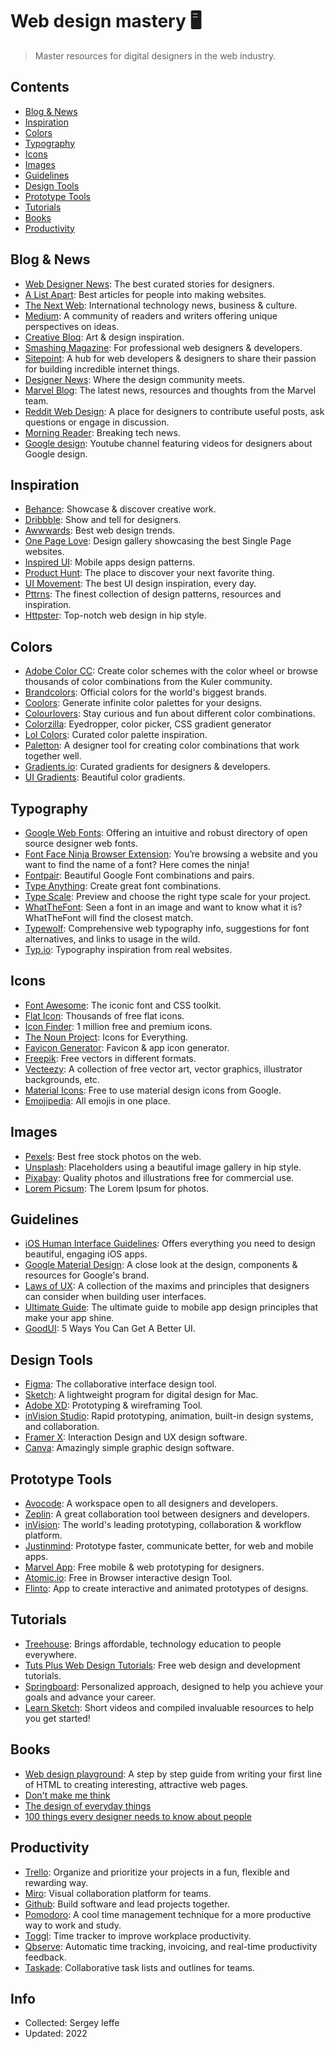 # Web design mastery 🖥️
  
> Master resources for digital designers in the web industry.

## Contents

- [Blog & News](#blog--news)
- [Inspiration](#inspiration)
- [Colors](#colors)
- [Typography](#typography)
- [Icons](#icons)
- [Images](#images)
- [Guidelines](#guidelines)
- [Design Tools](#design-tools)
- [Prototype Tools](#prototype-tools)
- [Tutorials](#tutorials)
- [Books](#books)
- [Productivity](#productivity)

## Blog & News
* [Web Designer News](http://webdesignernews.com): The best curated stories for designers.
* [A List Apart](https://www.alistapart.com): Best articles for people into making websites.
* [The Next Web](http://thenextweb.com/section/creative/): International technology news, business & culture.
* [Medium](https://medium.com/tag/web-design): A community of readers and writers offering unique perspectives on ideas.
* [Creative Bloq](http://www.creativebloq.com/): Art & design inspiration.
* [Smashing Magazine](http://smashingmagazine.com): For professional web designers & developers.
* [Sitepoint](https://www.sitepoint.com/design-ux/): A hub for web developers & designers to share their passion for building incredible internet things.
* [Designer News](https://www.designernews.co/): Where the design community meets.
* [Marvel Blog](http://blog.marvelapp.com): The latest news, resources and thoughts from the Marvel team.
* [Reddit Web Design](https://www.reddit.com/r/web_design/): A place for designers to contribute useful posts, ask questions or engage in discussion.
* [Morning Reader](https://morningreader.com): Breaking tech news.
* [Google design](https://www.youtube.com/channel/UClKO7be7O9cUGL94PHnAeOA): Youtube channel featuring videos for designers about Google design.  

## Inspiration
* [Behance](http://behance.net): Showcase & discover creative work.
* [Dribbble](http://dribbble.com): Show and tell for designers.
* [Awwwards](http://awwwards.com): Best web design trends.
* [One Page Love](http://onepagelove.com):  Design gallery showcasing the best Single Page websites.
* [Inspired UI](http://inspired-ui.com/): Mobile apps design patterns.
* [Product Hunt](http://producthunt.com): The place to discover your next favorite thing.
* [UI Movement](https://uimovement.com): The best UI design inspiration, every day.
* [Pttrns](http://pttrns.com/): The finest collection of design patterns, resources and inspiration.
* [Httpster](https://httpster.net/): Top-notch web design in hip style.  

## Colors
* [Adobe Color CC](https://color.adobe.com/): Create color schemes with the color wheel or browse thousands of color combinations from the Kuler community.
* [Brandcolors](https://brandcolors.net/): Official colors for the world's biggest brands.
* [Coolors](https://coolors.co/): Generate infinite color palettes for your designs.
* [Colourlovers](https://www.colourlovers.com/): Stay curious and fun about different color combinations.
* [Colorzilla](http://colorzilla.com): Eyedropper, color picker, CSS gradient generator
* [Lol Colors](http://www.lolcolors.com/): Curated color palette inspiration.
* [Paletton](http://paletton.com): A designer tool for creating color combinations that work together well.
* [Gradients.io](http://www.gradients.io/): Curated gradients for designers & developers.
* [UI Gradients](http://uigradients.com/): Beautiful color gradients.  

## Typography
* [Google Web Fonts](http://fonts.google.com): Offering an intuitive and robust directory of open source designer web fonts.
* [Font Face Ninja Browser Extension](http://fontface.ninja/): You’re browsing a website and you want to find the name of a font? Here comes the ninja!
* [Fontpair](http://fontpair.co): Beautiful Google Font combinations and pairs.
* [Type Anything](https://typeanything.io/): Create great font combinations.
* [Type Scale](http://type-scale.com/): Preview and choose the right type scale for your project.
* [WhatTheFont](https://www.myfonts.com/WhatTheFont/): Seen a font in an image and want to know what it is? WhatTheFont will find the closest match.
* [Typewolf](https://www.typewolf.com/): Comprehensive web typography info, suggestions for font alternatives, and links to usage in the wild.
* [Typ.io](http://typ.io/): Typography inspiration from real websites.  

## Icons
* [Font Awesome](http://fontawesome.com): The iconic font and CSS toolkit.
* [Flat Icon](http://flaticon.com): Thousands of free flat icons.
* [Icon Finder](http://iconfinder.com): 1 million free and premium icons.
* [The Noun Project](https://thenounproject.com/): Icons for Everything.
* [Favicon Generator](http://www.favicon-generator.org/): Favicon & app icon generator.
* [Freepik](http://freepik.com): Free vectors in different formats.
* [Vecteezy](http://vecteezy.com): A collection of free vector art, vector graphics, illustrator backgrounds, etc.
* [Material Icons](https://material.io/icons/): Free to use material design icons from Google.
* [Emojipedia](https://emojipedia.org/): All emojis in one place.  

## Images
* [Pexels](https://pexels.com): Best free stock photos on the web.
* [Unsplash](http://unsplash.com): Placeholders using a beautiful image gallery in hip style.
* [Pixabay](https://pixabay.com/): Quality photos and illustrations free for commercial use.
* [Lorem Picsum](https://picsum.photos/): The Lorem Ipsum for photos.  

## Guidelines
* [iOS Human Interface Guidelines](https://developer.apple.com/ios/human-interface-guidelines/): Offers everything you need to design beautiful, engaging iOS apps.
* [Google Material Design](https://material.google.com/): A close look at the design, components & resources for Google's brand.
* [Laws of UX](https://lawsofux.com/): A collection of the maxims and principles that designers can consider when building user interfaces.
* [Ultimate Guide](https://www.moveoapps.com/ultimate-guide-to-mobile-app-design-principles): The ultimate guide to mobile app design principles that make your app shine.
* [GoodUI](http://www.goodui.org/): 5 Ways You Can Get A Better UI.  

## Design Tools  
* [Figma](http://figma.com): The collaborative interface design tool.
* [Sketch](http://sketchapp.com): A lightweight program for digital design for Mac.
* [Adobe XD](https://www.adobe.com/products/experience-design.html): Prototyping & wireframing Tool.
* [inVision Studio](https://www.invisionapp.com/studio): Rapid prototyping, animation, built-in design systems, and collaboration.
* [Framer X](https://framer.com/): Interaction Design and UX design software.  
* [Canva](http://canva.com): Amazingly simple graphic design software.  

## Prototype Tools
* [Avocode](https://avocode.com/): A workspace open to all designers and developers.
* [Zeplin](https://zeplin.io/): A great collaboration tool between designers and developers.
* [inVision](https://www.invisionapp.com/): The world's leading prototyping, collaboration & workflow platform.
* [Justinmind](http://justinmind.com): Prototype faster, communicate better, for web and mobile apps.
* [Marvel App](https://marvelapp.com/): Free mobile & web prototyping for designers.
* [Atomic.io](https://atomic.io/): Free in Browser interactive design Tool.
* [Flinto](https://www.flinto.com/):  App to create interactive and animated prototypes of designs.  

## Tutorials
* [Treehouse](https://teamtreehouse.com/tracks/web-design): Brings affordable, technology education to people everywhere.
* [Tuts Plus Web Design Tutorials](http://webdesign.tutsplus.com/): Free web design and development tutorials.
* [Springboard](https://www.springboard.com): Personalized approach, designed to help you achieve your goals and advance your career.
* [Learn Sketch](https://www.sketchapp.com/learn/): Short videos and compiled invaluable resources to help you get started!  

## Books
* [Web design playground](https://www.manning.com/books/web-design-playground/): A step by step guide from writing your first line of HTML to creating interesting, attractive web pages.
* [Don't make me think](https://www.amazon.com/Dont-Make-Me-Think-Usability/dp/0321344758)
* [The design of everyday things](https://www.amazon.com/Design-Everyday-Things-Donald-Norman/dp/1452654123)
* [100 things every designer needs to know about people](https://www.amazon.com/Things-Designer-People-Voices-Matter/dp/0321767535/ref=sr_1_1?s=books&ie=UTF8&qid=1419267906&sr=1-1&keywords=100+Things+Every+Designer+Needs+to+Know?utm_source=CMblog&utm_medium=post&utm_campaign=blog_)  

## Productivity
* [Trello](http://trello.com): Organize and prioritize your projects in a fun, flexible and rewarding way.
* [Miro](http://miro.com): Visual collaboration platform for teams.
* [Github](http://github.com): Build software and lead projects together.
* [Pomodoro](http://tomato-timer.com): A cool time management technique for a more productive way to work and study.
* [Toggl](http://toggl.com): Time tracker to improve workplace productivity.
* [Qbserve](https://qotoqot.com/qbserve/): Automatic time tracking, invoicing, and real-time productivity feedback.
* [Taskade](https://taskade.com/): Collaborative task lists and outlines for teams.  

## Info
* Collected: Sergey Ieffe
* Updated: 2022  




